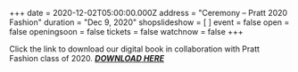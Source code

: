 +++
date = 2020-12-02T05:00:00.000Z
address = "Ceremony – Pratt 2020 Fashion"
duration = "Dec 9, 2020"
shopslideshow = [ ]
event = false
open = false
openingsoon = false
tickets = false
watchnow = false
+++

Click the link to download our digital book in collaboration with Pratt Fashion class of 2020. ***[DOWNLOAD HERE](https://drive.google.com/file/d/1HQ69jIUOYROYEN9XdYfo1N7iz9erEZgD/view?usp=drive_link "ceremony")***
